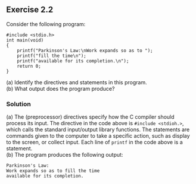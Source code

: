 ## Exercise 2.2
Consider the following program:
```
#include <stdio.h>
int main(void)
{
    printf("Parkinson's Law:\nWork expands so as to ");
    printf("fill the time\n");
    printf("available for its completion.\n");
    return 0;
}
```
(a) Identify the directives and statements in this program.</br>
(b) What output does the program produce?

### Solution
(a) The (preprocessor) directives specify how the C compiler should process its input. The directive in the code above is `#include <stdioh.>`, which calls the standard input/output library functions. The statements are commands given to the computer to take a specific action, such as display to the screen, or collect input. Each line of `printf` in the code above is a statement.</br>
(b) The program produces the following output:
```
Parkinson's Law:
Work expands so as to fill the time
available for its completion.
```